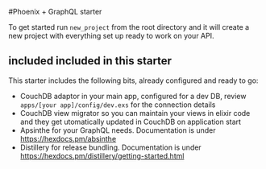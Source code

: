 #Phoenix + GraphQL starter

To get started run `new_project` from the root directory and it will create a
new project with everything set up ready to work on your API.

## included included in this starter

This starter includes the following bits, already configured and ready to go:
- CouchDB adaptor in your main app, configured for a dev DB, review 
  `apps/[your app]/config/dev.exs` for the connection details
- CouchDB view migrator so you can maintain your views in elixir code and they
  get utomatically updated in CouchDB on application start
- Apsinthe for your GraphQL needs. Documentation is under https://hexdocs.pm/absinthe
- Distillery for release bundling. Documentation is under https://hexdocs.pm/distillery/getting-started.html
